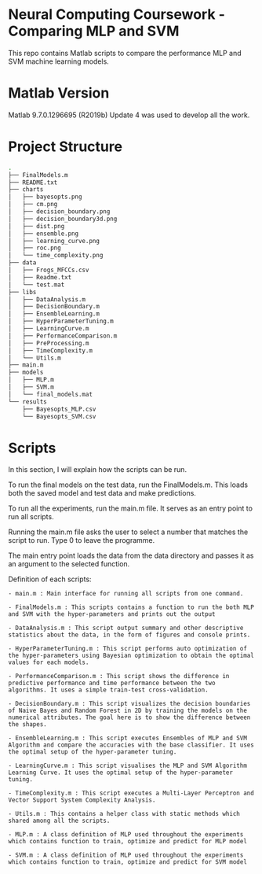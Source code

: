 # Neural Computing Coursework - Comparing MLP and SVM

This repo contains Matlab scripts to compare the performance MLP and SVM machine learning models.

# Matlab Version

Matlab 9.7.0.1296695 (R2019b) Update 4 was used to develop all the work.

# Project Structure
```bash
.
├── FinalModels.m
├── README.txt
├── charts
│   ├── bayesopts.png
│   ├── cm.png
│   ├── decision_boundary.png
│   ├── decision_boundary3d.png
│   ├── dist.png
│   ├── ensemble.png
│   ├── learning_curve.png
│   ├── roc.png
│   └── time_complexity.png
├── data
│   ├── Frogs_MFCCs.csv
│   ├── Readme.txt
│   └── test.mat
├── libs
│   ├── DataAnalysis.m
│   ├── DecisionBoundary.m
│   ├── EnsembleLearning.m
│   ├── HyperParameterTuning.m
│   ├── LearningCurve.m
│   ├── PerformanceComparison.m
│   ├── PreProcessing.m
│   ├── TimeComplexity.m
│   └── Utils.m
├── main.m
├── models
│   ├── MLP.m
│   ├── SVM.m
│   └── final_models.mat
└── results
    ├── Bayesopts_MLP.csv
    └── Bayesopts_SVM.csv
```
# Scripts

In this section, I will explain how the scripts can be run.

To run the final models on the test data, run the FinalModels.m. This loads both the saved model and test data and make predictions.

To run all the experiments, run the main.m file. It serves as an entry point to run all scripts. 

Running the main.m file asks the user to select a number that matches the script to run. Type 0 to leave the programme. 

The main entry point loads the data from the data directory and passes it as an argument to the selected function.


Definition of each scripts:

	- main.m : Main interface for running all scripts from one command.

    - FinalModels.m : This scripts contains a function to run the both MLP and SVM with the hyper-parameters and prints out the output

	- DataAnalysis.m : This script output summary and other descriptive statistics about the data, in the form of figures and console prints.

    - HyperParameterTuning.m : This script performs auto optimization of the hyper-parameters using Bayesian optimization to obtain the optimal values for each models.

    - PerformanceComparison.m : This script shows the difference in predictive performance and time performance between the two algorithms. It uses a simple train-test cross-validation.

	- DecisionBoundary.m : This script visualizes the decision boundaries of Naive Bayes and Random Forest in 2D by training the models on the numerical attributes. The goal here is to show the difference between the shapes.

	- EnsembleLearning.m : This script executes Ensembles of MLP and SVM Algorithm and compare the accuracies with the base classifier. It uses the optimal setup of the hyper-parameter tuning.

    - LearningCurve.m : This script visualises the MLP and SVM Algorithm Learning Curve. It uses the optimal setup of the hyper-parameter tuning.

    - TimeComplexity.m : This script executes a Multi-Layer Perceptron and Vector Support System Complexity Analysis.

    - Utils.m : This contains a helper class with static methods which shared among all the scripts.

    - MLP.m : A class definition of MLP used throughout the experiments which contains function to train, optimize and predict for MLP model

    - SVM.m : A class definition of MLP used throughout the experiments which contains function to train, optimize and predict for SVM model
